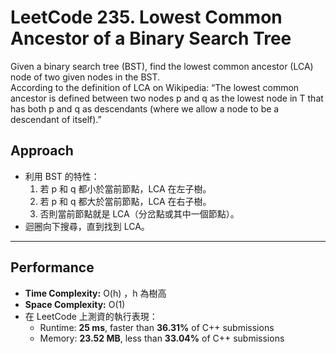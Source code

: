 # LeetCode 235. Lowest Common Ancestor of a Binary Search Tree
Given a binary search tree (BST), find the lowest common ancestor (LCA) node of two given nodes in the BST.<br>
According to the definition of LCA on Wikipedia: “The lowest common ancestor is defined between two nodes p and q as the lowest node in T that has both p and q as descendants (where we allow a node to be a descendant of itself).”

## Approach
- 利用 BST 的特性：
  1. 若 p 和 q 都小於當前節點，LCA 在左子樹。
  2. 若 p 和 q 都大於當前節點，LCA 在右子樹。
  3. 否則當前節點就是 LCA（分岔點或其中一個節點）。
- 迴圈向下搜尋，直到找到 LCA。

---

## Performance
- **Time Complexity:** O(h) ，h 為樹高  
- **Space Complexity:** O(1)  
- 在 LeetCode 上測資的執行表現：  
  - Runtime: **25 ms**, faster than **36.31%** of C++ submissions  
  - Memory: **23.52 MB**, less than **33.04%** of C++ submissions  
